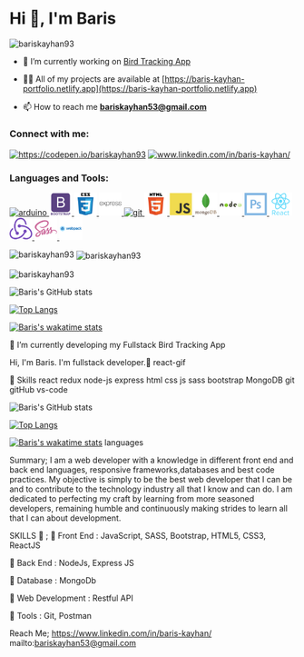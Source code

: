 <h1>Hi 👋, I'm Baris</h1>
<p align="left"> <img src="https://komarev.com/ghpvc/?username=bariskayhan93&label=Profile%20views&color=0e75b6&style=flat" alt="bariskayhan93" /> </p>



- 🔭 I’m currently working on [Bird Tracking App](https://github.com/bariskayhan93/bird-tracking-app)

- 👨‍💻 All of my projects are available at [https://baris-kayhan-portfolio.netlify.app](https://baris-kayhan-portfolio.netlify.app)

- 📫 How to reach me **bariskayhan53@gmail.com**

<h3 align="left">Connect with me:</h3>
<p align="left">
<a href="https://codepen.io/https://codepen.io/bariskayhan93" target="blank"><img align="center" src="https://raw.githubusercontent.com/rahuldkjain/github-profile-readme-generator/master/src/images/icons/Social/codepen.svg" alt="https://codepen.io/bariskayhan93" height="30" width="40" /></a>
<a href="https://linkedin.com/in/www.linkedin.com/in/baris-kayhan/" target="blank"><img align="center" src="https://raw.githubusercontent.com/rahuldkjain/github-profile-readme-generator/master/src/images/icons/Social/linked-in-alt.svg" alt="www.linkedin.com/in/baris-kayhan/" height="30" width="40" /></a>
</p>

<h3 align="left">Languages and Tools:</h3>
<p align="left"> <a href="https://www.arduino.cc/" target="_blank" rel="noreferrer"> <img src="https://cdn.worldvectorlogo.com/logos/arduino-1.svg" alt="arduino" width="40" height="40"/> </a> <a href="https://getbootstrap.com" target="_blank" rel="noreferrer"> <img src="https://raw.githubusercontent.com/devicons/devicon/master/icons/bootstrap/bootstrap-plain-wordmark.svg" alt="bootstrap" width="40" height="40"/> </a> <a href="https://www.w3schools.com/css/" target="_blank" rel="noreferrer"> <img src="https://raw.githubusercontent.com/devicons/devicon/master/icons/css3/css3-original-wordmark.svg" alt="css3" width="40" height="40"/> </a> <a href="https://expressjs.com" target="_blank" rel="noreferrer"> <img src="https://raw.githubusercontent.com/devicons/devicon/master/icons/express/express-original-wordmark.svg" alt="express" width="40" height="40"/> </a> <a href="https://git-scm.com/" target="_blank" rel="noreferrer"> <img src="https://www.vectorlogo.zone/logos/git-scm/git-scm-icon.svg" alt="git" width="40" height="40"/> </a> <a href="https://www.w3.org/html/" target="_blank" rel="noreferrer"> <img src="https://raw.githubusercontent.com/devicons/devicon/master/icons/html5/html5-original-wordmark.svg" alt="html5" width="40" height="40"/> </a> <a href="https://developer.mozilla.org/en-US/docs/Web/JavaScript" target="_blank" rel="noreferrer"> <img src="https://raw.githubusercontent.com/devicons/devicon/master/icons/javascript/javascript-original.svg" alt="javascript" width="40" height="40"/> </a> <a href="https://www.mongodb.com/" target="_blank" rel="noreferrer"> <img src="https://raw.githubusercontent.com/devicons/devicon/master/icons/mongodb/mongodb-original-wordmark.svg" alt="mongodb" width="40" height="40"/> </a> <a href="https://nodejs.org" target="_blank" rel="noreferrer"> <img src="https://raw.githubusercontent.com/devicons/devicon/master/icons/nodejs/nodejs-original-wordmark.svg" alt="nodejs" width="40" height="40"/> </a> <a href="https://www.photoshop.com/en" target="_blank" rel="noreferrer"> <img src="https://raw.githubusercontent.com/devicons/devicon/master/icons/photoshop/photoshop-line.svg" alt="photoshop" width="40" height="40"/> </a> <a href="https://reactjs.org/" target="_blank" rel="noreferrer"> <img src="https://raw.githubusercontent.com/devicons/devicon/master/icons/react/react-original-wordmark.svg" alt="react" width="40" height="40"/> </a> <a href="https://redux.js.org" target="_blank" rel="noreferrer"> <img src="https://raw.githubusercontent.com/devicons/devicon/master/icons/redux/redux-original.svg" alt="redux" width="40" height="40"/> </a> <a href="https://sass-lang.com" target="_blank" rel="noreferrer"> <img src="https://raw.githubusercontent.com/devicons/devicon/master/icons/sass/sass-original.svg" alt="sass" width="40" height="40"/> </a> <a href="https://webpack.js.org" target="_blank" rel="noreferrer"> <img src="https://raw.githubusercontent.com/devicons/devicon/d00d0969292a6569d45b06d3f350f463a0107b0d/icons/webpack/webpack-original-wordmark.svg" alt="webpack" width="40" height="40"/> </a> </p>

<p><img align="left" src="https://github-readme-stats.vercel.app/api/top-langs?username=bariskayhan93&show_icons=true&locale=en&layout=compact" alt="bariskayhan93" /></p>

<p>&nbsp;<img align="center" src="https://github-readme-stats.vercel.app/api?username=bariskayhan93&show_icons=true&locale=en" alt="bariskayhan93" /></p>

<p><img align="center" src="https://github-readme-streak-stats.herokuapp.com/?user=bariskayhan93&" alt="bariskayhan93" /></p>

![Baris's GitHub stats](https://github-readme-stats.vercel.app/api?username=bariskayhan93&show_icons=true&theme=radical)

[![Top Langs](https://github-readme-stats.vercel.app/api/top-langs/?username=bariskayhan93&layout=compact&theme=radical)](https://github.com/anuraghazra/github-readme-stats)

[![Baris's wakatime stats](https://github-readme-stats.vercel.app/api/wakatime?username=bariskayhan&layout=compact&theme=radical)](https://github.com/anuraghazra/github-readme-stats)







🌱 I’m currently developing my Fullstack Bird Tracking App

Hi, I'm Baris. I'm fullstack developer.👋
react-gif


🚀 Skills
react redux node-js express html css js sass bootstrap MongoDB git gitHub vs-code  

![Baris's GitHub stats](https://github-readme-stats.vercel.app/api?username=bariskayhan93&show_icons=true&theme=radical)

[![Top Langs](https://github-readme-stats.vercel.app/api/top-langs/?username=bariskayhan93&layout=compact&theme=radical)](https://github.com/anuraghazra/github-readme-stats)

[![Baris's wakatime stats](https://github-readme-stats.vercel.app/api/wakatime?username=bariskayhan&layout=compact&theme=radical)](https://github.com/anuraghazra/github-readme-stats)
languages

Summary;
I am a web developer with a knowledge in different front end and back end languages, responsive frameworks,databases and best code practices. My objective is simply to be the best web developer that I can be and to contribute to the technology industry all that I know and can do. I am dedicated to perfecting my craft by learning from more seasoned developers, remaining humble and continuously making strides to learn all that I can about development.


SKILLS 🚀 ;
💊 Front End : JavaScript, SASS, Bootstrap, HTML5, CSS3, ReactJS

💊 Back End : NodeJs, Express JS

💊 Database : MongoDb

💊 Web Development : Restful API

💊 Tools : Git, Postman


Reach Me;
https://www.linkedin.com/in/baris-kayhan/ mailto:bariskayhan53@gmail.com




